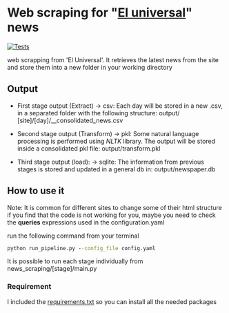 # Web scraping for "[El universal](https://www.eluniversal.com)" news

[![Tests](https://github.com/AnomanderRK/newsscraping/actions/workflows/tests.yml/badge.svg)](https://github.com/AnomanderRK/newsscraping/actions/workflows/tests.yml)

web scrapping from 'El Universal'. It retrieves the latest news from the site and store them into a new folder 
in your working directory

## Output
- First stage output (Extract) -> csv: Each day will be stored in a new .csv, in a separated folder with the following structure: output/
[site]/[day]/__consolidated_news.csv

- Second stage output (Transform) -> pkl: Some natural language processing is performed using _NLTK_ library. The output will be
stored inside a consolidated pkl file: output/transform.pkl

- Third stage output (load): -> sqlite: The information from previous stages is stored and updated in a general db
in: output/newspaper.db

## How to use it
Note: It is common for different sites to change some of their html structure 
if you find that the code is not working for you, maybe you need to check the **queries** expressions used in the configuration.yaml

 run the following command from your terminal
````cmd
python run_pipeline.py --config_file config.yaml
````

It is possible to run each stage individually from news_scraping/[stage]/main.py

### Requirement
I included the [requirements.txt](requirements.txt) so you can install all the needed packages